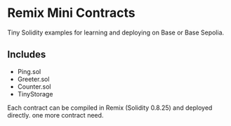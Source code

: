 # Remix Mini Contracts

Tiny Solidity examples for learning and deploying on Base or Base Sepolia.

## Includes
- Ping.sol
- Greeter.sol
- Counter.sol
- TinyStorage

Each contract can be compiled in Remix (Solidity 0.8.25) and deployed directly.
one more contract need.
